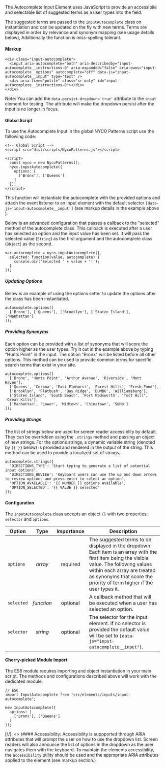 The Autocomplete Input Element uses JavaScript to provide an accessibile and selectable list of suggested terms as a user types into the field.

The suggested terms are passed to the <code>InputAutocomplete</code> class on instantiation and can be updated on the fly with new terms. Terms are displayed in order by relevance and synonym mapping (see usage details below), Additionally the function is miss-spelling tolerant.

#### Markup

    <div class="input-autocomplete">
      <input aria-autocomplete="both" aria-describedby="input-autocomplete__instructions-0" aria-expanded="false" aria-owns="input-autocomplete__options" autocomplete="off" data-js="input-autocomplete__input" type="text" />
      <div aria-live="polite" class="sr-only" id="input-autocomplete__instructions-0"></div>
    </div>

Note: You can add the `data-persist-dropdown='true'` attribute to the `input` element for testing. The attribute will make the dropdown persist after the input is no longer in focus.

#### Global Script

To use the Autocomplete Input in the global NYCO Patterns script use the following code:

    <!-- Global Script -->
    <script src="dist/scripts/NycoPatterns.js"></script>

    <script>
      const nyco = new NycoPatterns();
      nyco.inputAutocomplete({
        options: [
          ['Bronx'], ['Queens']
        ]
      });
    </script>

This function will instantiate the autocomplete with the provided options and attach the event listener to an input element with the default selector `[data-js='input-autocomplete__input']` (see markup details in the example above ).

Below is an advanced configuration that passes a callback to the "selected" method of the autocomplete class. This callback is executed after a user has selected an option and the input value has been set. It will pass the selected value (`String`) as the first argument and the autocomplete class (`Object`) as the second.

    var autocomplete = nyco.inputAutocomplete({
      selected: function(value, autocomplete) {
        console.dir('Selected ' + value + '!');
      }
    });

##### Updating Options

Below is an example of using the options setter to update the options after the class has been instantiated.

    autocomplete.options([
      ['Bronx'], ['Queens'], ['Brooklyn'], ['Staten Island'], ['Manhattan']
    ]);

##### Providing Synonyms

Each option can be provided with a list of synonyms that will score the option higher as the user types. Try it out in the example above by typing "Hunts Point" in the input. The option "Bronx" will be listed before all other options. This method can be used to provide common terms for specific search terms that exist in your site.

    autocomplete.options([
      ['Bronx', 'Hunts Point', 'Arthur Avenue', 'Riverside', 'Mott Haven'],
      ['Queens', 'Corona', 'East Elmhurst', 'Forest Hills', 'Fresh Pond'],
      ['Brooklyn', 'Flatbush', 'Bay Ridge', 'DUMBO', 'Williamsburg'],
      ['Staten Island', 'South Beach', 'Fort Wadsworth', 'Todt Hill', 'Great Kills'],
      ['Manhattan', 'Lower', 'Midtown', 'Chinatown', 'SoHo']
    ]);

##### Providing Strings

The list of strings below are used for screen reader accessiblity by default. They can be overridden using the `.strings` method and passing an object of new strings. For the options strings, a dynamic variable string (denoted by `{{ }}` below) is provided and rendered in the output of the string. This method can be used to provide a localized set of strings.

    autocomplete.strings({
      'DIRECTIONS_TYPE': 'Start typing to generate a list of potential input options',
      'DIRECTIONS_REVIEW': 'Keyboard users can use the up and down arrows to review options and press enter to select an option',
      'OPTION_AVAILABLE': '{{ NUMBER }} options available',
      'OPTION_SELECTED': '{{ VALUE }} selected'
    });

#### Configuration

The `InputAutocomplete` class accepts an object `{}` with two properties: `selector` and `options`.

Option          | Type        | Importance | Description
----------------|:-----------:|:----------:|------------|
`options`       | *array*         | required   | The suggested terms to be displayed in the dropdown. Each item is an array with the first item being the visible value. The following values within each array are treated as synonyms that score the priority of term higher if the user types it.
`selected`      | *function* | optional   | A callback method that will be executed when a user has selected an option.
`selector`      | *string* | optional   | The selector for the input element. If no selector is provided the default value will be set to `[data-js="input-autocomplete__input"]`.

#### Cherry-picked Module Import

The ES6 module requires importing and object instantiation in your main script. The methods and configurations described above will work with the dedicated module.

    // ES6
    import InputAutocomplete from 'src/elements/inputs/input-autocomplete';

    new InputAutocomplete({
      options: [
        ['Bronx'], ['Queens']
      ]
    });

[//]: <> (#### Accessibility: Accessibility is suppported through ARIA attributes that will prompt the user on how to use the dropdown list. Screen readers will also announce the list of options in the dropdown as the user navigates them with the keyboard. To maintain the elements accessibility, the `accessibility` utility should be used and the appropriate ARIA attributes applied to the element (see markup section.)